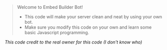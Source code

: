 > Welcome to Embed Builder Bot!
> - This code will make your server clean and neat by using your own bot.
> - Make sure you modify this code on your own and learn some basic Javascript programming.

*This code credit to the real owner for this code (I don't know who)*
